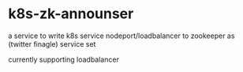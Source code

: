 # k8s-zk-announser

a service to write k8s service nodeport/loadbalancer to zookeeper as (twitter finagle) service set

currently supporting loadbalancer
